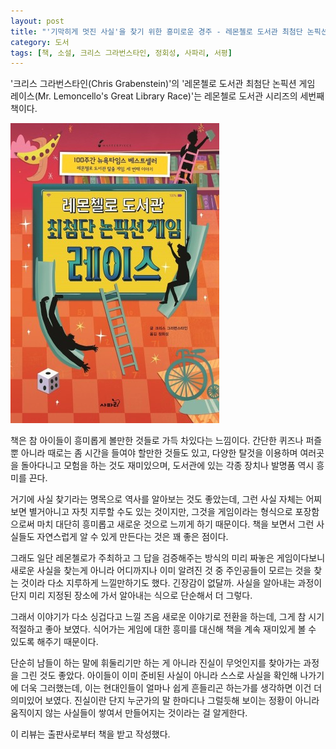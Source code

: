 ```yaml
---
layout: post
title: "'기막히게 멋진 사실'을 찾기 위한 흥미로운 경주 - 레몬첼로 도서관 최첨단 논픽션 게임 레이스"
category: 도서
tags: [책, 소설, 크리스 그라번스타인, 정회성, 사파리, 서평]
---
```


'크리스 그라번스타인(Chris Grabenstein)'의
'레몬첼로 도서관 최첨단 논픽션 게임 레이스(Mr. Lemoncello's Great Library Race)'는
레몬첼로 도서관 시리즈의 세번째 책이다.

![표지](/images/book/mr-lemoncellos-library-3-mr-lemoncellos-great-library-race-book-h480.jpg)

책은 참 아이들이 흥미롭게 볼만한 것들로 가득 차있다는 느낌이다.
간단한 퀴즈나 퍼즐 뿐 아니라 때로는 좀 시간을 들여야 할만한 것들도 있고,
다양한 탈것을 이용하며 여러곳을 돌아다니고 모험을 하는 것도 재미있으며,
도서관에 있는 각종 장치나 발명품 역시 흥미를 끈다.

거기에 사실 찾기라는 명목으로 역사를 알아보는 것도 좋았는데,
그런 사실 자체는 어찌보면 별거아니고 자칫 지루할 수도 있는 것이지만,
그것을 게임이라는 형식으로 포장함으로써 마치 대단히 흥미롭고 새로운 것으로 느끼게 하기 때문이다.
책을 보면서 그런 사실들도 자연스럽게 알 수 있게 만든다는 것은 꽤 좋은 점이다.

그래도 일단 레몬첼로가 주최하고 그 답을 검증해주는 방식의 미리 짜놓은 게임이다보니
새로운 사실을 찾는게 아니라 어디까지나 이미 알려진 것 중 주인공들이 모르는 것을 찾는 것이라
다소 지루하게 느낄만하기도 했다.
긴장감이 없달까.
사실을 알아내는 과정이 단지 미리 지정된 장소에 가서 알아내는 식으로 단순해서 더 그렇다.

그래서 이야기가 다소 싱겁다고 느낄 즈음 새로운 이야기로 전환을 하는데, 그게 참 시기적절하고 좋아 보였다.
식어가는 게임에 대한 흥미를 대신해 책을 계속 재미있게 볼 수 있도록 해주기 때문이다.

단순히 남들이 하는 말에 휘둘리기만 하는 게 아니라
진실이 무엇인지를 찾아가는 과정을 그린 것도 좋았다.
아이들이 이미 준비된 사실이 아니라 스스로 사실을 확인해 나가기에 더욱 그러했는데,
이는 현대인들이 얼마나 쉽게 흔들리곤 하는가를 생각하면 이건 더 의미있어 보였다.
진실이란 단지 누군가의 말 한마디나 그럴듯해 보이는 정황이 아니라
움직이지 않는 사실들이 쌓여서 만들어지는 것이라는 걸 알게한다.



<div class="im im-info">
이 리뷰는 출판사로부터 책을 받고 작성했다.
</div>
